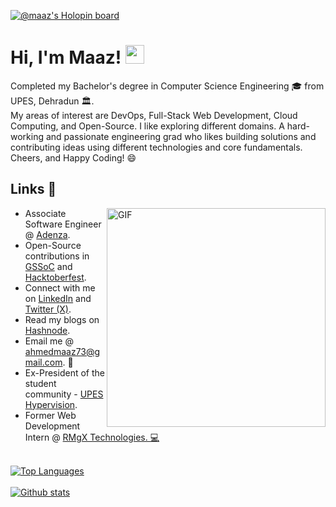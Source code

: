 [![@maaz's Holopin board](https://holopin.io/api/user/board?user=maaz)](https://holopin.io/@maaz)
# Hi, I'm Maaz! <img src="https://user-images.githubusercontent.com/42378118/110234147-e3259600-7f4e-11eb-95be-0c4047144dea.gif" width="30">
<!--   <img src="https://visitor-badge.glitch.me/badge?page_id=Maaz-Code.Maaz-Code" alt="badge"> -->
Completed my Bachelor's degree in Computer Science Engineering 🎓 from UPES, Dehradun 🏛️.<br>
My areas of interest are DevOps, Full-Stack Web Development, Cloud Computing, and Open-Source. I like exploring different domains. A hard-working and passionate engineering grad who likes building solutions and contributing ideas using different technologies and core fundamentals. Cheers, and Happy Coding! 😄
<br>
## Links :link:
<img align="right" src="https://media.giphy.com/media/SWoSkN6DxTszqIKEqv/giphy.gif" alt="GIF" width="350">
<ul>
  <li> Associate Software Engineer @ <a href="https://adenza.com/" target="_blank">Adenza</a>.</li>
  <li> Open-Source contributions in <a href="https://gssoc.girlscript.tech/index.html" target="_blank">GSSoC</a> and <a href="https://hacktoberfest.digitalocean.com/" target="_blank">Hacktoberfest</a>. </li>
  <li> Connect with me on <a href="https://www.linkedin.com/in/maaz-ahmed-6b9b98187/" target="_blank">LinkedIn</a>
    and <a href="https://twitter.com/isitMaaz" target="_blank">Twitter (X)</a>. 
  </li>
  <li> Read my blogs on <a href="https://maaz-code.hashnode.dev/" target="_blank">Hashnode</a>. </li>
  <li> Email me @ <a href="ahmedmaaz73@gmail.com" target="_blank">ahmedmaaz73@gmail.com</a>. 📧</li>
  <li> Ex-President of the student community - <a href="https://www.instagram.com/upeshypervision/?hl=en" target="_blank">UPES Hypervision</a>.</li>
  <li> Former Web Development Intern @ <a href="https://www.rmgx.in/" target="_blank">RMgX Technologies</>. 💻</li>
</ul>
<br>
<div><img src="https://github-readme-stats.vercel.app/api/top-langs/?username=Maaz-Code&layout=compact&theme=dark&hide=Python&exclude_repo=ecomm&langs_count=8" alt="Top Languages" /></div>
<br>
<div><img src="https://github-readme-stats.vercel.app/api?username=Maaz-Code&show_icons=true&theme=dark&include_all_commits=true&count_private=true" alt="Github stats" /></div>
